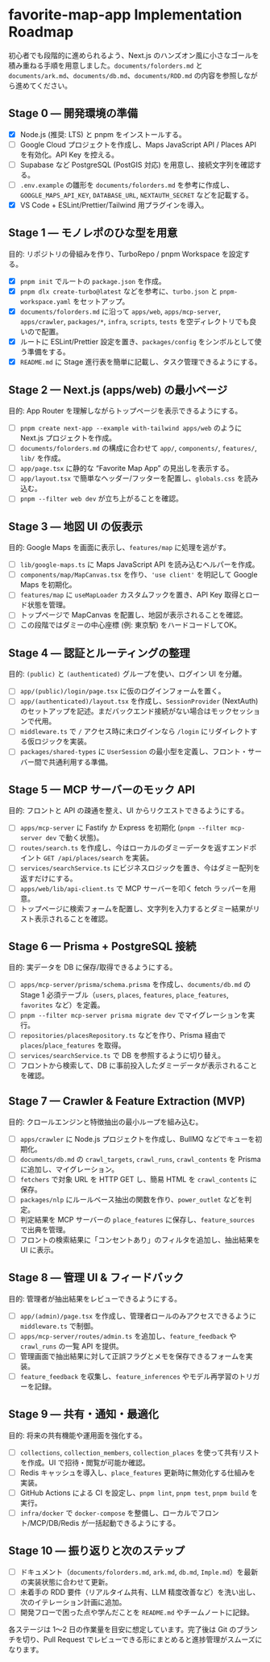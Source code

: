 # favorite-map-app Implementation Roadmap

初心者でも段階的に進められるよう、Next.js のハンズオン風に小さなゴールを積み重ねる手順を用意しました。`documents/folorders.md` と `documents/ark.md`、`documents/db.md`、`documents/RDD.md` の内容を参照しながら進めてください。

## Stage 0 — 開発環境の準備
- [x] Node.js (推奨: LTS) と pnpm をインストールする。
- [ ] Google Cloud プロジェクトを作成し、Maps JavaScript API / Places API を有効化。API Key を控える。
- [ ] Supabase など PostgreSQL (PostGIS 対応) を用意し、接続文字列を確認する。
- [ ] `.env.example` の雛形を `documents/folorders.md` を参考に作成し、`GOOGLE_MAPS_API_KEY`, `DATABASE_URL`, `NEXTAUTH_SECRET` などを記載する。
- [x] VS Code + ESLint/Prettier/Tailwind 用プラグインを導入。

## Stage 1 — モノレポのひな型を用意
目的: リポジトリの骨組みを作り、TurboRepo / pnpm Workspace を設定する。
- [x] `pnpm init` でルートの `package.json` を作成。
- [x] `pnpm dlx create-turbo@latest` などを参考に、`turbo.json` と `pnpm-workspace.yaml` をセットアップ。
- [x] `documents/folorders.md` に沿って `apps/web`, `apps/mcp-server`, `apps/crawler`, `packages/*`, `infra`, `scripts`, `tests` を空ディレクトリでも良いので配置。
- [x] ルートに ESLint/Prettier 設定を置き、`packages/config` をシンボルとして使う準備をする。
- [x] `README.md` に Stage 進行表を簡単に記載し、タスク管理できるようにする。

## Stage 2 — Next.js (apps/web) の最小ページ
目的: App Router を理解しながらトップページを表示できるようにする。
- [ ] `pnpm create next-app --example with-tailwind apps/web` のように Next.js プロジェクトを作成。
- [ ] `documents/folorders.md` の構成に合わせて `app/`, `components/`, `features/`, `lib/` を作成。
- [ ] `app/page.tsx` に静的な “Favorite Map App” の見出しを表示する。
- [ ] `app/layout.tsx` で簡単なヘッダー/フッターを配置し、`globals.css` を読み込む。
- [ ] `pnpm --filter web dev` が立ち上がることを確認。

## Stage 3 — 地図 UI の仮表示
目的: Google Maps を画面に表示し、`features/map` に処理を逃がす。
- [ ] `lib/google-maps.ts` に Maps JavaScript API を読み込むヘルパーを作成。
- [ ] `components/map/MapCanvas.tsx` を作り、`'use client'` を明記して Google Maps を初期化。
- [ ] `features/map` に `useMapLoader` カスタムフックを置き、API Key 取得とロード状態を管理。
- [ ] トップページで MapCanvas を配置し、地図が表示されることを確認。
- [ ] この段階ではダミーの中心座標 (例: 東京駅) をハードコードしてOK。

## Stage 4 — 認証とルーティングの整理
目的: `(public)` と `(authenticated)` グループを使い、ログイン UI を分離。
- [ ] `app/(public)/login/page.tsx` に仮のログインフォームを置く。
- [ ] `app/(authenticated)/layout.tsx` を作成し、`SessionProvider` (NextAuth) のセットアップを記述。まだバックエンド接続がない場合はモックセッションで代用。
- [ ] `middleware.ts` で `/` アクセス時に未ログインなら `/login` にリダイレクトする仮ロジックを実装。
- [ ] `packages/shared-types` に `UserSession` の最小型を定義し、フロント・サーバー間で共通利用する準備。

## Stage 5 — MCP サーバーのモック API
目的: フロントと API の疎通を整え、UI からリクエストできるようにする。
- [ ] `apps/mcp-server` に Fastify か Express を初期化 (`pnpm --filter mcp-server dev` で動く状態)。
- [ ] `routes/search.ts` を作成し、今はローカルのダミーデータを返すエンドポイント `GET /api/places/search` を実装。
- [ ] `services/searchService.ts` にビジネスロジックを置き、今はダミー配列を返すだけにする。
- [ ] `apps/web/lib/api-client.ts` で MCP サーバーを叩く fetch ラッパーを用意。
- [ ] トップページに検索フォームを配置し、文字列を入力するとダミー結果がリスト表示されることを確認。

## Stage 6 — Prisma + PostgreSQL 接続
目的: 実データを DB に保存/取得できるようにする。
- [ ] `apps/mcp-server/prisma/schema.prisma` を作成し、`documents/db.md` の Stage 1 必須テーブル（`users`, `places`, `features`, `place_features`, `favorites` など）を定義。
- [ ] `pnpm --filter mcp-server prisma migrate dev` でマイグレーションを実行。
- [ ] `repositories/placesRepository.ts` などを作り、Prisma 経由で `places`/`place_features` を取得。
- [ ] `services/searchService.ts` で DB を参照するように切り替え。
- [ ] フロントから検索して、DB に事前投入したダミーデータが表示されることを確認。

## Stage 7 — Crawler & Feature Extraction (MVP)
目的: クロールエンジンと特徴抽出の最小ループを組み込む。
- [ ] `apps/crawler` に Node.js プロジェクトを作成し、BullMQ などでキューを初期化。
- [ ] `documents/db.md` の `crawl_targets`, `crawl_runs`, `crawl_contents` を Prisma に追加し、マイグレーション。
- [ ] `fetchers` で対象 URL を HTTP GET し、簡易 HTML を `crawl_contents` に保存。
- [ ] `packages/nlp` にルールベース抽出の関数を作り、`power_outlet` などを判定。
- [ ] 判定結果を MCP サーバーの `place_features` に保存し、`feature_sources` で出典を管理。
- [ ] フロントの検索結果に「コンセントあり」のフィルタを追加し、抽出結果を UI に表示。

## Stage 8 — 管理 UI & フィードバック
目的: 管理者が抽出結果をレビューできるようにする。
- [ ] `app/(admin)/page.tsx` を作成し、管理者ロールのみアクセスできるように `middleware.ts` で制御。
- [ ] `apps/mcp-server/routes/admin.ts` を追加し、`feature_feedback` や `crawl_runs` の一覧 API を提供。
- [ ] 管理画面で抽出結果に対して正誤フラグとメモを保存できるフォームを実装。
- [ ] `feature_feedback` を収集し、`feature_inferences` やモデル再学習のトリガーを記録。

## Stage 9 — 共有・通知・最適化
目的: 将来の共有機能や運用面を強化する。
- [ ] `collections`, `collection_members`, `collection_places` を使って共有リストを作成。UI で招待・閲覧が可能か確認。
- [ ] Redis キャッシュを導入し、`place_features` 更新時に無効化する仕組みを実装。
- [ ] GitHub Actions による CI を設定し、`pnpm lint`, `pnpm test`, `pnpm build` を実行。
- [ ] `infra/docker` で `docker-compose` を整備し、ローカルでフロント/MCP/DB/Redis が一括起動できるようにする。

## Stage 10 — 振り返りと次のステップ
- [ ] ドキュメント（`documents/folorders.md`, `ark.md`, `db.md`, `Imple.md`）を最新の実装状態に合わせて更新。
- [ ] 未着手の RDD 要件（リアルタイム共有、LLM 精度改善など）を洗い出し、次のイテレーション計画に追加。
- [ ] 開発フローで困った点や学んだことを `README.md` やチームノートに記録。

各ステージは 1～2 日の作業量を目安に想定しています。完了後は Git のブランチを切り、Pull Request でレビューできる形にまとめると進捗管理がスムーズになります。
